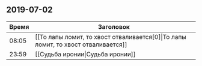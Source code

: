 ## 2019-07-02
| Время | Заголовок |
| --- | --- |
| 08:05 | [[То лапы ломит, то хвост отваливается[0]\|То лапы ломит, то хвост отваливается]] |
| 23:59 | [[Судьба иронии\|Судьба иронии]] |
